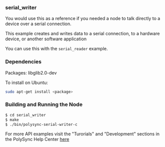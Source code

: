 ### serial_writer

You would use this as a reference if you needed a node to talk directly to a device over a serial connection.

This example creates and writes data to a serial connection, to a hardware device, or another software application

You can use this with the `serial_reader` example.

### Dependencies

Packages: libglib2.0-dev

To install on Ubuntu: 

```bash
sudo apt-get install <package>
```

### Building and Running the Node

```bash
$ cd serial_writer
$ make
$ ./bin/polysync-serial-writer-c 
```

For more API examples visit the "Turorials" and "Development" sections in the PolySync Help Center [here](https://help.polysync.io/articles/)

